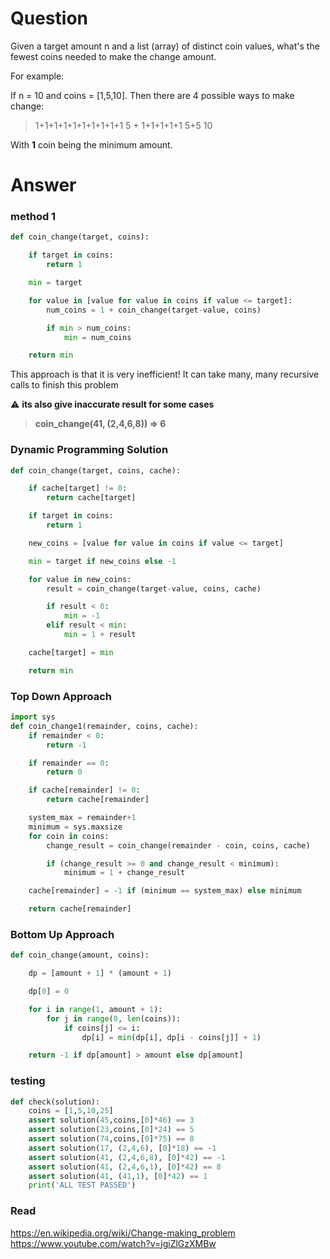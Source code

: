 # Question
Given a target amount n and a list (array) of distinct coin values, what's the fewest coins needed to make the change amount.

For example:

If n = 10 and coins = [1,5,10]. Then there are 4 possible ways to make change:

> 1+1+1+1+1+1+1+1+1+1
> 5 + 1+1+1+1+1
> 5+5
> 10

With **1** coin being the minimum amount.
# Answer
### method 1
```python
def coin_change(target, coins):

    if target in coins:
        return 1

    min = target

    for value in [value for value in coins if value <= target]:
        num_coins = 1 + coin_change(target-value, coins)

        if min > num_coins:
            min = num_coins

    return min
```
This approach is that it is very inefficient! It can take many, many recursive calls to finish this problem

:warning: **its also give inaccurate result for some cases**
> **coin_change(41, (2,4,6,8)) => 6**

### Dynamic Programming Solution
```python
def coin_change(target, coins, cache):

    if cache[target] != 0:
        return cache[target]

    if target in coins:
        return 1

    new_coins = [value for value in coins if value <= target]

    min = target if new_coins else -1

    for value in new_coins:
        result = coin_change(target-value, coins, cache)

        if result < 0:
            min = -1
        elif result < min:
            min = 1 + result

    cache[target] = min

    return min

```

### Top Down Approach
```python
import sys
def coin_change1(remainder, coins, cache):
    if remainder < 0:
        return -1

    if remainder == 0:
        return 0

    if cache[remainder] != 0:
        return cache[remainder]

    system_max = remainder+1
    minimum = sys.maxsize
    for coin in coins:
        change_result = coin_change(remainder - coin, coins, cache)

        if (change_result >= 0 and change_result < minimum):
            minimum = 1 + change_result

    cache[remainder] = -1 if (minimum == system_max) else minimum

    return cache[remainder]
```

### Bottom Up Approach
```python
def coin_change(amount, coins):

    dp = [amount + 1] * (amount + 1)

    dp[0] = 0

    for i in range(1, amount + 1):
        for j in range(0, len(coins)):
            if coins[j] <= i:
                dp[i] = min(dp[i], dp[i - coins[j]] + 1)

    return -1 if dp[amount] > amount else dp[amount]
```

### testing

```python
def check(solution):
    coins = [1,5,10,25]
    assert solution(45,coins,[0]*46) == 3
    assert solution(23,coins,[0]*24) == 5
    assert solution(74,coins,[0]*75) == 8
    assert solution(17, (2,4,6), [0]*18) == -1
    assert solution(41, (2,4,6,8), [0]*42) == -1
    assert solution(41, (2,4,6,1), [0]*42) == 8
    assert solution(41, (41,1), [0]*42) == 1
    print('ALL TEST PASSED')
```

### Read
https://en.wikipedia.org/wiki/Change-making_problem
https://www.youtube.com/watch?v=jgiZlGzXMBw

